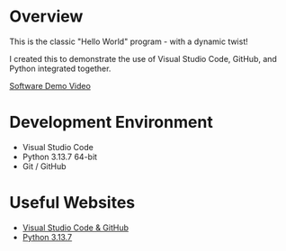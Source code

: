 # Overview

This is the classic "Hello World" program - with a dynamic twist!

I created this to demonstrate the use of Visual Studio Code, GitHub, and Python integrated together.

[Software Demo Video](https://youtu.be/qRvGGHPa52A)

# Development Environment

* Visual Studio Code
* Python 3.13.7 64-bit
* Git / GitHub

# Useful Websites

* [Visual Studio Code & GitHub](https://code.visualstudio.com/docs/sourcecontrol/overview)
* [Python 3.13.7](https://www.python.org/downloads/release/python-3137/)